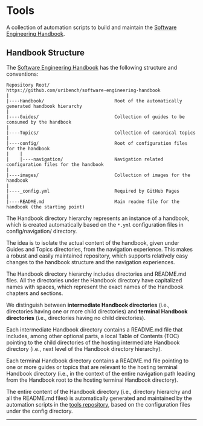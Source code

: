 # Tools

A collection of automation scripts to build and maintain the [Software Engineering Handbook][1].

## Handbook Structure

The [Software Engineering Handbook][1] has the following structure and conventions:

```
Repository Root/                        https://github.com/uribench/software-engineering-handbook
|
|----Handbook/                          Root of the automatically generated handbook hierarchy
|
|----Guides/                            Collection of guides to be consumed by the handbook            
|
|----Topics/                            Collection of canonical topics
|
|----config/                            Root of configuration files for the handbook
|    |
|    |----navigation/                   Navigation related configuration files for the handbook
|
|----images/                            Collection of images for the handbook
|
|----_config.yml                        Required by GitHub Pages
|
|----README.md                          Main readme file for the handbook (the starting point)
```

The Handbook directory hierarchy represents an instance of a handbook, which is created 
automatically based on the `*.yml` configuration files in config/navigation/ directory.

The idea is to isolate the actual content of the handbook, given under Guides and Topics directories,
from the navigation experience. This makes a robust and easily maintained repository, 
which supports relatively easy changes to the handbook structure and the navigation experiences.

The Handbook directory hierarchy includes directories and README.md files. All the directories under
the Handbook directory have capitalized names with spaces, which represent the exact names of the
Handbook chapters and sections.

We distinguish between **intermediate Handbook directories** (i.e., directories having one or more 
child directories) and **terminal Handbook directories** (i.e., directories having no child 
directories).

Each intermediate Handbook directory contains a README.md file that includes, among other optional 
parts, a local Table of Contents (TOC) pointing to the child directories of the hosting intermediate 
Handbook directory (i.e., next level of the Handbook directory hierarchy).

Each terminal Handbook directory contains a README.md file pointing to one or more guides or topics
that are relevant to the hosting terminal Handbook directory (i.e., in the context of the entire 
navigation path leading from the Handbook root to the hosting terminal Handbook directory).

The entire content of the Handbook directory (i.e., directory hierarchy and all the README.md files)
is automatically generated and maintained by the automation scripts in the [tools repository][2],
based on the configuration files under the config directory.

---

[1]: https://github.com/uribench/software-engineering-handbook
[2]: https://github.com/uribench/software-engineering-handbook-tools